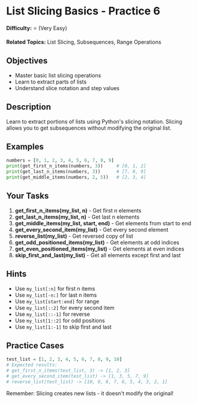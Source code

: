 # List Slicing Basics - Practice 6

**Difficulty:** ⭐ (Very Easy)

**Related Topics:** List Slicing, Subsequences, Range Operations

## Objectives

- Master basic list slicing operations
- Learn to extract parts of lists
- Understand slice notation and step values

## Description

Learn to extract portions of lists using Python's slicing notation. Slicing allows you to get subsequences without modifying the original list.

## Examples

```python
numbers = [0, 1, 2, 3, 4, 5, 6, 7, 8, 9]
print(get_first_n_items(numbers, 3))     # [0, 1, 2]
print(get_last_n_items(numbers, 3))      # [7, 8, 9]
print(get_middle_items(numbers, 2, 5))   # [2, 3, 4]
```

## Your Tasks

1. **get_first_n_items(my_list, n)** - Get first n elements
2. **get_last_n_items(my_list, n)** - Get last n elements
3. **get_middle_items(my_list, start, end)** - Get elements from start to end
4. **get_every_second_item(my_list)** - Get every second element
5. **reverse_list(my_list)** - Get reversed copy of list
6. **get_odd_positioned_items(my_list)** - Get elements at odd indices
7. **get_even_positioned_items(my_list)** - Get elements at even indices
8. **skip_first_and_last(my_list)** - Get all elements except first and last

## Hints

- Use `my_list[:n]` for first n items
- Use `my_list[-n:]` for last n items
- Use `my_list[start:end]` for range
- Use `my_list[::2]` for every second item
- Use `my_list[::-1]` for reverse
- Use `my_list[1::2]` for odd positions
- Use `my_list[1:-1]` to skip first and last

## Practice Cases

```python
test_list = [1, 2, 3, 4, 5, 6, 7, 8, 9, 10]
# Expected results:
# get_first_n_items(test_list, 3) -> [1, 2, 3]
# get_every_second_item(test_list) -> [1, 3, 5, 7, 9]
# reverse_list(test_list) -> [10, 9, 8, 7, 6, 5, 4, 3, 2, 1]
```

Remember: Slicing creates new lists - it doesn't modify the original!